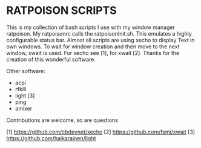 # RATPOISON SCRIPTS

This is my collection of bash scripts I use with my window manager ratpoison.
My ratpoisonrc calls the ratpoisonInit.sh.
This emulates a highly configurable status bar.
Almost all scripts are using xecho to display Text in own windows.
To wait for window creation and then move to the next window, xwait is used.
For xecho see [1], for xwait [2].
Thanks for the creation of this wonderful software.

Other software:
* acpi
* rfkill
* light [3]
* ping
* amixer

Contributions are welcome, so are questions

[1] https://github.com/cbdevnet/xecho
[2] https://github.com/fsmi/xwait
[3] https://github.com/haikarainen/light
